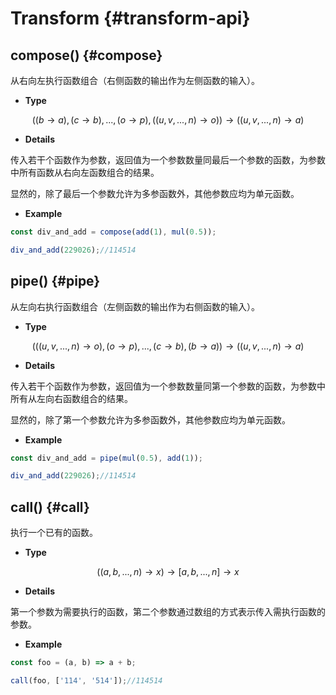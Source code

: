 # Transform {#transform-api}

## compose() {#compose}

从右向左执行函数组合（右侧函数的输出作为左侧函数的输入）。

- **Type**

$$((b\rightarrow a),(c \rightarrow b),...,(o\rightarrow p),((u,v,...,n)\rightarrow o))\rightarrow ((u,v,...,n)\rightarrow a)$$

- **Details**

传入若干个函数作为参数，返回值为一个参数数量同最后一个参数的函数，为参数中所有函数从右向左函数组合的结果。

显然的，除了最后一个参数允许为多参函数外，其他参数应均为单元函数。

- **Example**

```js
const div_and_add = compose(add(1), mul(0.5));

div_and_add(229026);//114514
```

## pipe() {#pipe}

从左向右执行函数组合（左侧函数的输出作为右侧函数的输入）。

- **Type**

$$(((u,v,...,n)\rightarrow o),(o\rightarrow p),...,(c \rightarrow b),(b\rightarrow a))\rightarrow ((u,v,...,n)\rightarrow a)$$

- **Details**

传入若干个函数作为参数，返回值为一个参数数量同第一个参数的函数，为参数中所有从左向右函数组合的结果。

显然的，除了第一个参数允许为多参函数外，其他参数应均为单元函数。

- **Example**

```js
const div_and_add = pipe(mul(0.5), add(1));

div_and_add(229026);//114514
```

## call() {#call}

执行一个已有的函数。

- **Type**


$$((a,b,...,n)\rightarrow x)\rightarrow [a,b,...,n]\rightarrow x$$

- **Details**

第一个参数为需要执行的函数，第二个参数通过数组的方式表示传入需执行函数的参数。

- **Example**

```js
const foo = (a, b) => a + b;

call(foo, ['114', '514']);//114514
```
